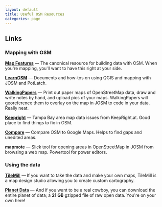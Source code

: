 ```yaml
---
layout: default
title: Useful OSM Resources
categories: page
---
```


## Links

### Mapping with OSM

**[Map Features](http://wiki.openstreetmap.org/wiki/Map_Features)** &mdash; The canonical resource for building data with OSM. When you're mapping, you'll want to have this right at your side.

**[LearnOSM](http://www.learnosm.org/)** &mdash; Documents and how-tos on using QGIS and mapping with JOSM and PotLatch.

**[WalkingPapers](http://walkingpapers.org/)** &mdash; Print out paper maps of OpenStreetMap data, draw and write notes by hand, and upload pics of your maps. WalkingPapers will georeference them to overlay on the map in JOSM to code in your data. Really neat.

**[Keepright](http://keepright.at/report_map.php?zoom=11&lat=27.88232&lon=-82.67811)** &mdash; Tampa Bay area map data issues from KeepRight.at. Good place to find things to fix in OSM.

**[Compare](http://osmtampabay.org/compare)** &mdash; Compare OSM to Google Maps. Helps to find gaps and unedited areas.

**[mapmote](https://github.com/tmcw/mapmote)** &mdash; Slick tool for opening areas in OpenStreetMap in JOSM from browsing a web map. Powertool for power editors.

### Using the data

**[TileMill](http://mapbox.com/tilemill/)** &mdash; If you want to take the data and make your own maps, TileMill is a map design studio allowing you to create custom cartography.

**[Planet Data](http://planet.openstreetmap.org/)** &mdash; And if you want to be a real cowboy, you can download the entire planet of data; a **21 GB** gzipped file of raw open data. You're on your own here! 
